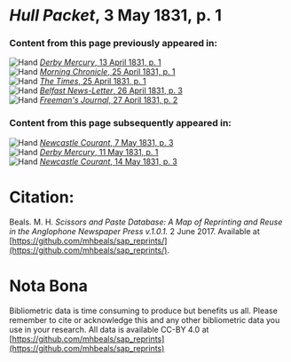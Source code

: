 # *Hull Packet*, 3 May 1831, p. 1  
  
### Content from this page previously appeared in:  
![Hand](http://scissorsandpaste.net/wp-content/uploads/2017/06/smallhandpointer.png) [*Derby Mercury*, 13 April 1831, p. 1](https://mhbeals.github.io/sap_html/Derby-Mercury/Derby-Mercury-13-April-1831-p-1)  
![Hand](http://scissorsandpaste.net/wp-content/uploads/2017/06/smallhandpointer.png) [*Morning Chronicle*, 25 April 1831, p. 1](https://mhbeals.github.io/sap_html/Morning-Chronicle/Morning-Chronicle-25-April-1831-p-1)  
![Hand](http://scissorsandpaste.net/wp-content/uploads/2017/06/smallhandpointer.png) [*The Times*, 25 April 1831, p. 1](https://mhbeals.github.io/sap_html/The-Times/The-Times-25-April-1831-p-1)  
![Hand](http://scissorsandpaste.net/wp-content/uploads/2017/06/smallhandpointer.png) [*Belfast News-Letter*, 26 April 1831, p. 3](https://mhbeals.github.io/sap_html/Belfast-News-Letter/Belfast-News-Letter-26-April-1831-p-3)  
![Hand](http://scissorsandpaste.net/wp-content/uploads/2017/06/smallhandpointer.png) [*Freeman's Journal*, 27 April 1831, p. 2](https://mhbeals.github.io/sap_html/Freeman's-Journal/Freeman's-Journal-27-April-1831-p-2)  
  
### Content from this page subsequently appeared in:  
![Hand](http://scissorsandpaste.net/wp-content/uploads/2017/06/smallhandpointer.png) [*Newcastle Courant*, 7 May 1831, p. 3](https://mhbeals.github.io/sap_html/Newcastle-Courant/Newcastle-Courant-7-May-1831-p-3)  
![Hand](http://scissorsandpaste.net/wp-content/uploads/2017/06/smallhandpointer.png) [*Derby Mercury*, 11 May 1831, p. 1](https://mhbeals.github.io/sap_html/Derby-Mercury/Derby-Mercury-11-May-1831-p-1)  
![Hand](http://scissorsandpaste.net/wp-content/uploads/2017/06/smallhandpointer.png) [*Newcastle Courant*, 14 May 1831, p. 3](https://mhbeals.github.io/sap_html/Newcastle-Courant/Newcastle-Courant-14-May-1831-p-3)  


# Citation: 

Beals. M. H. *Scissors and Paste Database: A Map of Reprinting and Reuse in the Anglophone Newspaper Press v.1.0.1.* 2 June 2017. Available at [https://github.com/mhbeals/sap_reprints/](https://github.com/mhbeals/sap_reprints/). 

# Nota Bona

Bibliometric data is time consuming to produce but benefits us all. Please remember to cite or acknowledge this and any other bibliometric data you use in your research. All data is available CC-BY 4.0 at [https://github.com/mhbeals/sap_reprints](https://github.com/mhbeals/sap_reprints)